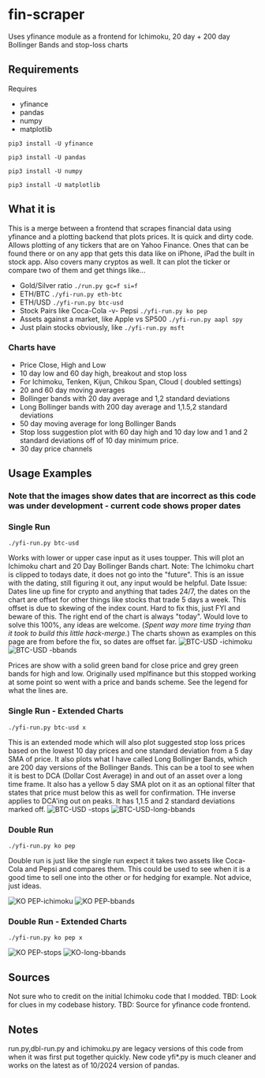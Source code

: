 # fin-scraper
Uses yfinance module as a frontend for Ichimoku, 20 day + 200 day Bollinger Bands and stop-loss charts
## Requirements
Requires
* yfinance
*  pandas
*  numpy
*  matplotlib

``` pip3 install -U yfinance ```

``` pip3 install -U pandas ```

``` pip3 install -U numpy ```

``` pip3 install -U matplotlib ```

## What it is
This is a merge between a frontend that scrapes financial data using yfinance and a plotting backend that plots prices. It is quick and dirty code. Allows plotting of any tickers that are on Yahoo Finance. Ones that can be found there or on any app that gets this data like on iPhone, iPad the built in stock app. Also covers many cryptos as well. It can plot the ticker or compare two of them and get things like...
* Gold/Silver ratio ``` ./run.py gc=f si=f ```
* ETH/BTC  ``` ./yfi-run.py eth-btc ```
* ETH/USD  ``` ./yfi-run.py btc-usd ```
* Stock Pairs like Coca-Cola -v- Pepsi  ``` ./yfi-run.py ko pep ```
* Assets against a market, like Apple vs SP500   ``` ./yfi-run.py aapl spy ```
* Just plain stocks obviously, like   ``` ./yfi-run.py msft ```

### Charts have
* Price Close, High and Low
* 10 day low and 60 day high, breakout and stop loss
* For Ichimoku, Tenken, Kijun, Chikou Span, Cloud ( doubled settings)
* 20 and 60 day moving averages
* Bollinger bands with 20 day average and 1,2 standard deviations
* Long Bollinger bands with 200 day average and 1,1.5,2 standard deviations
* 50 day moving average for long Bollinger Bands
* Stop loss suggestion plot with 60 day high and 10 day low and 1 and 2 standard deviations off of 10 day minimum price.
* 30 day price channels

## Usage Examples
### Note that the images show dates that are incorrect as this code was under development - current code shows proper dates

### Single Run
``` ./yfi-run.py btc-usd ```

Works with lower or upper case input as it uses toupper.
This will plot an Ichimoku chart and 20 Day Bollinger Bands chart.
Note: The Ichimoku chart is clipped to todays date, it does not go into the "future". This is an issue with the dating, still figuring it out, any input would be helpful.
Date Issue: Dates line up fine for crypto and anything that tades 24/7, the dates on the chart are offset for other things like stocks that trade 5 days a week. This offset is due to skewing of the index count. Hard to fix this, just FYI and beware of this. The right end of the chart is always "today". Would love to solve this 100%, any ideas are welcome. (*Spent way more time trying than it took to build this little hack-merge.*) The charts shown as examples on this page are from before the fix, so dates are offset far.
![BTC-USD -ichimoku](https://user-images.githubusercontent.com/51176457/167054060-2dbf3fd5-4eab-43be-89b2-297b33915db3.png)
![BTC-USD -bbands](https://user-images.githubusercontent.com/51176457/167054055-9c11d156-4b74-47cb-ab9e-4aaec828f808.png)

Prices are show with a solid green band for close price and grey green bands for high and low. Originally used mplfinance but this stopped working at some point so went with a price and bands scheme. See the legend for what the lines are.

### Single Run - Extended Charts
``` ./yfi-run.py btc-usd x ```

This is an extended mode which will also plot suggested stop loss prices based on the lowest 10 day prices and one standard deviation from a 5 day SMA of price.
It also plots what I have called Long Bollinger Bands, which are 200 day versions of the Bollinger Bands. This can be a tool to see when it is best to DCA (Dollar Cost Average) in and out of an asset over a long time frame. It also has a yellow 5 day SMA plot on it as an optional filter that states that price must below this as well for confirmation. THe inverse applies to DCA'ing out on peaks. It has 1,1.5 and 2 standard deviations marked off.
![BTC-USD -stops](https://user-images.githubusercontent.com/51176457/167054061-d3ebb586-f205-4097-bb47-1795e2bef552.png)
![BTC-USD-long-bbands](https://user-images.githubusercontent.com/51176457/167054063-841918f2-4f0a-4563-841a-547c9e19fdfa.png)

### Double Run

``` ./yfi-run.py ko pep ```

Double run is just like the single run expect it takes two assets like Coca-Cola and Pepsi and compares them. This could be used to see when it is a good time to sell one into the other or for hedging for example. Not advice, just ideas.

![KO PEP-ichimoku](https://user-images.githubusercontent.com/51176457/167054066-b4336e87-5e58-4f3b-8d9a-d68f5b7ad650.png)
![KO PEP-bbands](https://user-images.githubusercontent.com/51176457/167054065-f28b6d5d-8b87-49f7-a2aa-00ef2fd2308f.png)

### Double Run - Extended Charts

``` ./yfi-run.py ko pep x ```

![KO PEP-stops](https://user-images.githubusercontent.com/51176457/167054069-ff34cc64-c423-42f3-a1f1-c74f7257d90c.png)
![KO-long-bbands](https://user-images.githubusercontent.com/51176457/167054070-3b8cd741-3dde-456a-8864-7410e3dfbcb8.png)

## Sources
Not sure who to credit on the initial Ichimoku code that I modded. TBD: Look for clues in my codebase history.
TBD: Source for yfinance code frontend.

## Notes
run.py,dbl-run.py and ichimoku.py are legacy versions of this code from when it was first put together quickly. New code yfi*.py is much cleaner and works on the latest as of 10/2024 version of pandas.
